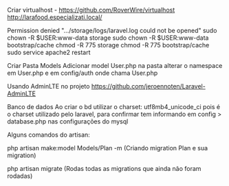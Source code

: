Criar virtualhost - https://github.com/RoverWire/virtualhost
http://larafood.especializati.local/


Permission denied ".../storage/logs/laravel.log could not be opened"
sudo chown -R $USER:www-data storage
sudo chown -R $USER:www-data bootstrap/cache
chmod -R 775 storage
chmod -R 775 bootstrap/cache
sudo service apache2 restart

Criar Pasta Models 
Adicionar model User.php na pasta
alterar o namespace em User.php e em config/auth onde chama User.php


Usando AdminLTE no projeto 
https://github.com/jeroennoten/Laravel-AdminLTE


Banco de dados
Ao criar o bd utilizar o charset: utf8mb4_unicode_ci
pois é o charset utilizado pelo laravel, para confirmar tem informando em config > database.php nas configurações do mysql


Alguns comandos do artisan:

php artisan make:model Models/Plan -m (Criando migration Plan e sua migration)

php artisan migrate (Rodas todas as migrations que ainda não foram rodadas)


